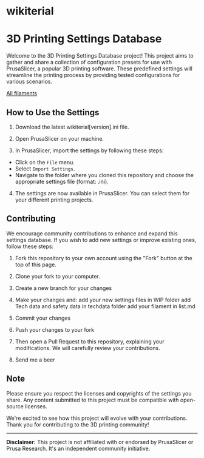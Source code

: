 # wikiterial
# 3D Printing Settings Database

Welcome to the 3D Printing Settings Database project! This project aims to gather and share a collection of configuration presets for use with PrusaSlicer, a popular 3D printing software. These predefined settings will streamline the printing process by providing tested configurations for various scenarios.

[All filaments](list.md)


## How to Use the Settings

1. Download the latest wikiterial[version].ini file.

2. Open PrusaSlicer on your machine.

3. In PrusaSlicer, import the settings by following these steps:
- Click on the `File` menu.
- Select `Import Settings`.
- Navigate to the folder where you cloned this repository and choose the appropriate settings file (format: .ini).

4. The settings are now available in PrusaSlicer. You can select them for your different printing projects.

## Contributing

We encourage community contributions to enhance and expand this settings database. If you wish to add new settings or improve existing ones, follow these steps:

1. Fork this repository to your own account using the "Fork" button at the top of this page.

2. Clone your fork to your computer.

3. Create a new branch for your changes

4. Make your changes and:
       add your new settings files in WIP folder
       add Tech data and safety data in techdata folder
       add your filament in list.md

6. Commit your changes

7. Push your changes to your fork

8. Then open a Pull Request to this repository, explaining your modifications. We will carefully review your contributions.

9. Send me a beer 

## Note

Please ensure you respect the licenses and copyrights of the settings you share. Any content submitted to this project must be compatible with open-source licenses.

We're excited to see how this project will evolve with your contributions. Thank you for contributing to the 3D printing community!

---

**Disclaimer:** This project is not affiliated with or endorsed by PrusaSlicer or Prusa Research. It's an independent community initiative.
